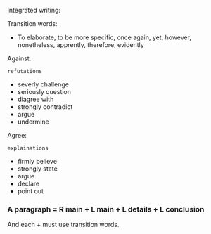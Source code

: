 Integrated writing:

Transition words:
- To elaborate, to be more specific, once again, yet, however, nonetheless, apprently, therefore, evidently

Against:

`refutations`

- severly challenge
- seriously question
- diagree with
- strongly contradict
- argue
- undermine


Agree:

`explainations`

- firmly believe
- strongly state
- argue
- declare
- point out

### A paragraph = R main + L main + L details + L conclusion

And each + must use transition words.
